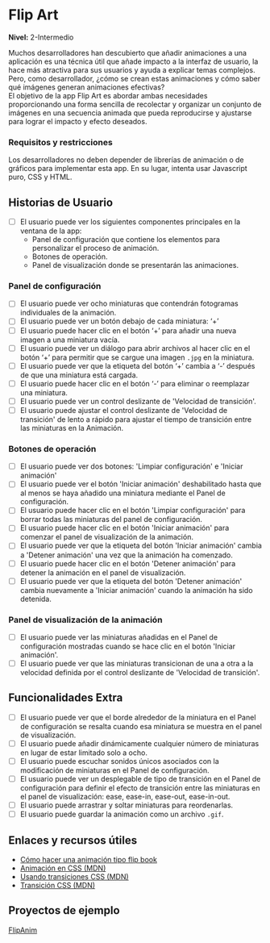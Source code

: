# Flip Art  
**Nivel:** 2-Intermedio  
  
Muchos desarrolladores han descubierto que añadir animaciones a una aplicación es una técnica útil que añade impacto a la interfaz de usuario, la hace más atractiva para sus usuarios y ayuda a explicar temas complejos. Pero, como desarrollador, ¿cómo se crean estas animaciones y cómo saber qué imágenes generan animaciones efectivas?  
El objetivo de la app Flip Art es abordar ambas necesidades proporcionando una forma sencilla de recolectar y organizar un conjunto de imágenes en una secuencia animada que pueda reproducirse y ajustarse para lograr el impacto y efecto deseados.  
  
### Requisitos y restricciones  
  
Los desarrolladores no deben depender de librerías de animación o de gráficos para implementar esta app. En su lugar, intenta usar Javascript puro, CSS y HTML.  
  
## Historias de Usuario  
  
-   [ ] El usuario puede ver los siguientes componentes principales en la ventana de la app:  
    - Panel de configuración que contiene los elementos para personalizar el proceso de animación.  
    - Botones de operación.  
    - Panel de visualización donde se presentarán las animaciones.  
  
### Panel de configuración  
  
-   [ ] El usuario puede ver ocho miniaturas que contendrán fotogramas individuales de la animación.  
-   [ ] El usuario puede ver un botón debajo de cada miniatura: ‘+’  
-   [ ] El usuario puede hacer clic en el botón ‘+’ para añadir una nueva imagen a una miniatura vacía.  
-   [ ] El usuario puede ver un diálogo para abrir archivos al hacer clic en el botón ‘+’ para permitir que se cargue una imagen `.jpg` en la miniatura.  
-   [ ] El usuario puede ver que la etiqueta del botón ‘+’ cambia a ‘-’ después de que una miniatura está cargada.  
-   [ ] El usuario puede hacer clic en el botón ‘-’ para eliminar o reemplazar una miniatura.  
-   [ ] El usuario puede ver un control deslizante de 'Velocidad de transición'.  
-   [ ] El usuario puede ajustar el control deslizante de 'Velocidad de transición' de lento a rápido para ajustar el tiempo de transición entre las miniaturas en la Animación.  
  
### Botones de operación  
  
-   [ ] El usuario puede ver dos botones: 'Limpiar configuración' e 'Iniciar animación'  
-   [ ] El usuario puede ver el botón 'Iniciar animación' deshabilitado hasta que al menos se haya añadido una miniatura mediante el Panel de configuración.  
-   [ ] El usuario puede hacer clic en el botón 'Limpiar configuración' para borrar todas las miniaturas del panel de configuración.  
-   [ ] El usuario puede hacer clic en el botón 'Iniciar animación' para comenzar el panel de visualización de la animación.  
-   [ ] El usuario puede ver que la etiqueta del botón 'Iniciar animación' cambia a 'Detener animación' una vez que la animación ha comenzado.  
-   [ ] El usuario puede hacer clic en el botón 'Detener animación' para detener la animación en el panel de visualización.  
-   [ ] El usuario puede ver que la etiqueta del botón 'Detener animación' cambia nuevamente a 'Iniciar animación' cuando la animación ha sido detenida.  
  
### Panel de visualización de la animación  
  
-   [ ] El usuario puede ver las miniaturas añadidas en el Panel de configuración mostradas cuando se hace clic en el botón 'Iniciar animación'.  
-   [ ] El usuario puede ver que las miniaturas transicionan de una a otra a la velocidad definida por el control deslizante de 'Velocidad de transición'.  
  
## Funcionalidades Extra  
  
-   [ ] El usuario puede ver que el borde alrededor de la miniatura en el Panel de configuración se resalta cuando esa miniatura se muestra en el panel de visualización.  
-   [ ] El usuario puede añadir dinámicamente cualquier número de miniaturas en lugar de estar limitado solo a ocho.  
-   [ ] El usuario puede escuchar sonidos únicos asociados con la modificación de miniaturas en el Panel de configuración.  
-   [ ] El usuario puede ver un desplegable de tipo de transición en el Panel de configuración para definir el efecto de transición entre las miniaturas en el panel de visualización: ease, ease-in, ease-out, ease-in-out.  
-   [ ] El usuario puede arrastrar y soltar miniaturas para reordenarlas.  
-   [ ] El usuario puede guardar la animación como un archivo `.gif`.  
  
## Enlaces y recursos útiles  
  
- [Cómo hacer una animación tipo flip book](https://www.youtube.com/watch?v=Njl-uqnmBGA)  
- [Animación en CSS (MDN)](https://developer.mozilla.org/en-US/docs/Web/CSS/animation)  
- [Usando transiciones CSS (MDN)](https://developer.mozilla.org/en-US/docs/Web/CSS/CSS_Transitions/Using_CSS_transitions)  
- [Transición CSS (MDN)](https://developer.mozilla.org/en-US/docs/Web/CSS/transition)  
  
## Proyectos de ejemplo  
  
[FlipAnim](http://flipanim.com/)  